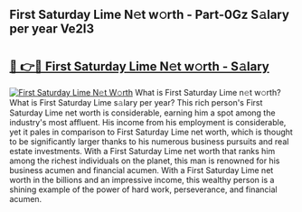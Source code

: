 ## First Saturday Lime N𝚎t w𝚘rth - Part-0Gz S𝚊lary per year Ve2I3

# <h2><a href="http://gc1fh1.nevu.top/?p=First+Saturday+Lime">🔗 👉🔴 First Saturday Lime N𝚎t w𝚘rth - S𝚊lary</a></h2>

[![First Saturday Lime N𝚎t W𝚘rth](https://i.imgur.com/Oavwk0R.jpeg)](http://gc1fh1.nevu.top/?p=First+Saturday+Lime)
What is First Saturday Lime n𝚎t w𝚘rth? What is First Saturday Lime s𝚊lary per year?
This rich person's First Saturday Lime net worth is considerable, earning him a spot among the industry's most affluent. His income from his employment is considerable, yet it pales in comparison to First Saturday Lime net worth, which is thought to be significantly larger thanks to his numerous business pursuits and real estate investments. With a First Saturday Lime net worth that ranks him among the richest individuals on the planet, this man is renowned for his business acumen and financial acumen. With a First Saturday Lime net worth in the billions and an impressive income, this wealthy person is a shining example of the power of hard work, perseverance, and financial acumen.
